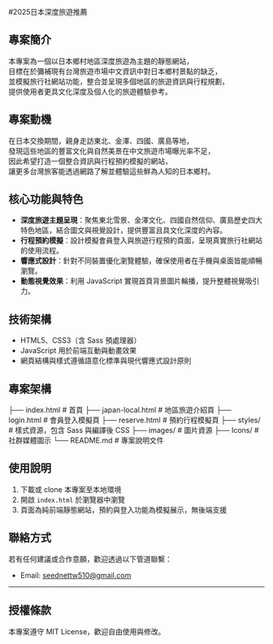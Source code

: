 #2025日本深度旅遊推薦

## 專案簡介

本專案為一個以日本鄉村地區深度旅遊為主題的靜態網站，  
目標在於彌補現有台灣旅遊市場中文資訊中對日本鄉村景點的缺乏，  
並模擬旅行社網站功能，整合並呈現多個地區的旅遊資訊與行程規劃，  
提供使用者更具文化深度及個人化的旅遊體驗參考。

## 專案動機

在日本交換期間，親身走訪東北、金澤、四國、廣島等地，  
發現這些地區的豐富文化與自然美景在中文旅遊市場曝光率不足，  
因此希望打造一個整合資訊與行程預約模擬的網站，  
讓更多台灣旅客能透過網路了解並體驗這些鮮為人知的日本鄉村。

## 核心功能與特色

- **深度旅遊主題呈現**：聚焦東北雪景、金澤文化、四國自然信仰、廣島歷史四大特色地區，結合圖文與視覺設計，提供豐富且具文化深度的內容。  
- **行程預約模擬**：設計模擬會員登入與旅遊行程預約頁面，呈現真實旅行社網站的使用流程。  
- **響應式設計**：針對不同裝置優化瀏覽體驗，確保使用者在手機與桌面皆能順暢瀏覽。  
- **動態視覺效果**：利用 JavaScript 實現首頁背景圖片輪播，提升整體視覺吸引力。

## 技術架構

- HTML5、CSS3（含 Sass 預處理器）  
- JavaScript 用於前端互動與動畫效果  
- 網頁結構與樣式遵循語意化標準與現代響應式設計原則

## 專案架構
├── index.html # 首頁
├── japan-local.html # 地區旅遊介紹頁
├── login.html # 會員登入模擬頁
├── reserve.html # 預約行程模擬頁
├── styles/ # 樣式資源，包含 Sass 與編譯後 CSS
├── images/ # 圖片資源
├── Icons/ # 社群媒體圖示
└── README.md # 專案說明文件


## 使用說明

1. 下載或 clone 本專案至本地環境  
2. 開啟 `index.html` 於瀏覽器中瀏覽  
3. 頁面為純前端靜態網站，預約與登入功能為模擬展示，無後端支援

## 聯絡方式

若有任何建議或合作意願，歡迎透過以下管道聯繫：  
- Email: seednettw510@gmail.com

---

## 授權條款

本專案遵守 MIT License，歡迎自由使用與修改。

